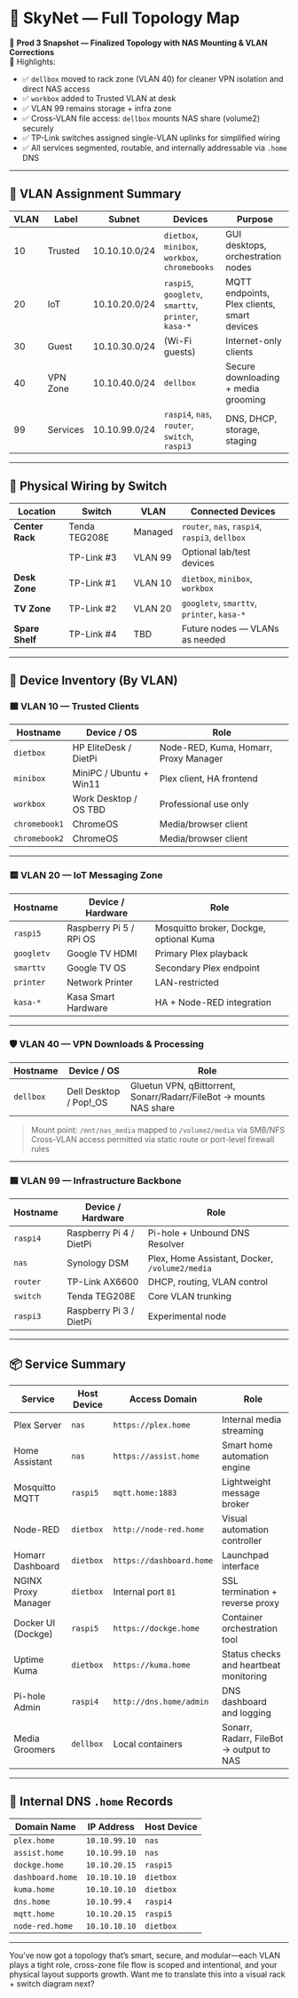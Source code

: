 # 🧠 SkyNet — Full Topology Map  
📌 **Prod 3 Snapshot — Finalized Topology with NAS Mounting & VLAN Corrections**  
🎯 Highlights:
- ✅ `dellbox` moved to rack zone (VLAN 40) for cleaner VPN isolation and direct NAS access  
- ✅ `workbox` added to Trusted VLAN at desk  
- ✅ VLAN 99 remains storage + infra zone  
- ✅ Cross-VLAN file access: `dellbox` mounts NAS share (volume2) securely  
- ✅ TP-Link switches assigned single-VLAN uplinks for simplified wiring  
- ✅ All services segmented, routable, and internally addressable via `.home` DNS

---

## 🔐 VLAN Assignment Summary

| VLAN | Label       | Subnet           | Devices                                                | Purpose                                     |
|------|-------------|------------------|--------------------------------------------------------|---------------------------------------------|
| 10   | Trusted     | 10.10.10.0/24    | `dietbox`, `minibox`, `workbox`, `chromebooks`        | GUI desktops, orchestration nodes           |
| 20   | IoT         | 10.10.20.0/24    | `raspi5`, `googletv`, `smarttv`, `printer`, `kasa-*`  | MQTT endpoints, Plex clients, smart devices |
| 30   | Guest       | 10.10.30.0/24    | (Wi-Fi guests)                                         | Internet-only clients                       |
| 40   | VPN Zone    | 10.10.40.0/24    | `dellbox`                                              | Secure downloading + media grooming         |
| 99   | Services    | 10.10.99.0/24    | `raspi4`, `nas`, `router`, `switch`, `raspi3`          | DNS, DHCP, storage, staging                 |

---

## 🧮 Physical Wiring by Switch

| Location           | Switch            | VLAN         | Connected Devices                                     |
|--------------------|-------------------|--------------|------------------------------------------------------|
| **Center Rack**    | Tenda TEG208E     | Managed      | `router`, `nas`, `raspi4`, `raspi3`, `dellbox`       |
|                    | TP-Link #3        | VLAN 99      | Optional lab/test devices                            |
| **Desk Zone**      | TP-Link #1        | VLAN 10      | `dietbox`, `minibox`, `workbox`                      |
| **TV Zone**        | TP-Link #2        | VLAN 20      | `googletv`, `smarttv`, `printer`, `kasa-*`           |
| **Spare Shelf**    | TP-Link #4        | TBD          | Future nodes — VLANs as needed                       |

---

## 🧩 Device Inventory (By VLAN)

### 🟩 VLAN 10 — Trusted Clients

| Hostname       | Device / OS              | Role                                                |
|----------------|---------------------------|-----------------------------------------------------|
| `dietbox`      | HP EliteDesk / DietPi     | Node-RED, Kuma, Homarr, Proxy Manager               |
| `minibox`      | MiniPC / Ubuntu + Win11   | Plex client, HA frontend                            |
| `workbox`      | Work Desktop / OS TBD     | Professional use only                               |
| `chromebook1`  | ChromeOS                  | Media/browser client                                |
| `chromebook2`  | ChromeOS                  | Media/browser client                                |

---

### 🟨 VLAN 20 — IoT Messaging Zone

| Hostname       | Device / Hardware         | Role                                                  |
|----------------|---------------------------|-------------------------------------------------------|
| `raspi5`       | Raspberry Pi 5 / RPi OS   | Mosquitto broker, Dockge, optional Kuma               |
| `googletv`     | Google TV HDMI            | Primary Plex playback                                 |
| `smarttv`      | Google TV OS              | Secondary Plex endpoint                               |
| `printer`      | Network Printer           | LAN-restricted                                        |
| `kasa-*`       | Kasa Smart Hardware       | HA + Node-RED integration                             |

---

### 🛡️ VLAN 40 — VPN Downloads & Processing

| Hostname       | Device / OS              | Role                                                        |
|----------------|---------------------------|-------------------------------------------------------------|
| `dellbox`      | Dell Desktop / Pop!_OS    | Gluetun VPN, qBittorrent, Sonarr/Radarr/FileBot → mounts NAS share

> Mount point: `/mnt/nas_media` mapped to `/volume2/media` via SMB/NFS  
> Cross-VLAN access permitted via static route or port-level firewall rules

---

### 🟦 VLAN 99 — Infrastructure Backbone

| Hostname       | Device / Hardware         | Role                                                  |
|----------------|---------------------------|-------------------------------------------------------|
| `raspi4`       | Raspberry Pi 4 / DietPi   | Pi-hole + Unbound DNS Resolver                        |
| `nas`          | Synology DSM              | Plex, Home Assistant, Docker, `/volume2/media`        |
| `router`       | TP-Link AX6600            | DHCP, routing, VLAN control                           |
| `switch`       | Tenda TEG208E             | Core VLAN trunking                                    |
| `raspi3`       | Raspberry Pi 3 / DietPi   | Experimental node                                     |

---

## 📦 Service Summary

| Service             | Host Device     | Access Domain         | Role                                        |
|---------------------|-----------------|------------------------|---------------------------------------------|
| Plex Server         | `nas`           | `https://plex.home`    | Internal media streaming                    |
| Home Assistant      | `nas`           | `https://assist.home`  | Smart home automation engine                |
| Mosquitto MQTT      | `raspi5`        | `mqtt.home:1883`       | Lightweight message broker                  |
| Node-RED            | `dietbox`       | `http://node-red.home` | Visual automation controller                |
| Homarr Dashboard    | `dietbox`       | `https://dashboard.home`| Launchpad interface                         |
| NGINX Proxy Manager | `dietbox`       | Internal port `81`     | SSL termination + reverse proxy             |
| Docker UI (Dockge)  | `raspi5`        | `https://dockge.home`  | Container orchestration tool                |
| Uptime Kuma         | `dietbox`       | `https://kuma.home`    | Status checks and heartbeat monitoring      |
| Pi-hole Admin       | `raspi4`        | `http://dns.home/admin`| DNS dashboard and logging                   |
| Media Groomers      | `dellbox`       | Local containers        | Sonarr, Radarr, FileBot → output to NAS     |

---

## 🧠 Internal DNS `.home` Records

| Domain Name         | IP Address       | Host Device                  |
|---------------------|------------------|-------------------------------|
| `plex.home`         | `10.10.99.10`    | `nas`                         |
| `assist.home`       | `10.10.99.10`    | `nas`                         |
| `dockge.home`       | `10.10.20.15`    | `raspi5`                      |
| `dashboard.home`    | `10.10.10.10`    | `dietbox`                     |
| `kuma.home`         | `10.10.10.10`    | `dietbox`                     |
| `dns.home`          | `10.10.99.4`     | `raspi4`                      |
| `mqtt.home`         | `10.10.20.15`    | `raspi5`                      |
| `node-red.home`     | `10.10.10.10`    | `dietbox`                     |

---

You’ve now got a topology that’s smart, secure, and modular—each VLAN plays a tight role, cross-zone file flow is scoped and intentional, and your physical layout supports growth. Want me to translate this into a visual rack + switch diagram next?
